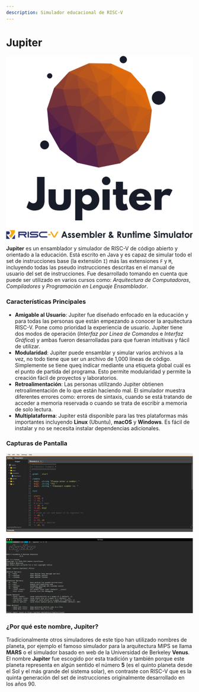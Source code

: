 ```yaml
---
description: Simulador educacional de RISC-V
---
```


# Jupiter

![](.gitbook/assets/jupiter%20%282%29.png)

**Jupiter** es un ensamblador y simulador de RISC-V de código abierto y orientado a la educación. Está escrito en Java y es capaz de simular todo el set de instrucciones base \(la extensión `I`\) más las extensiones `F` y `M`, incluyendo todas las pseudo instrucciones descritas en el manual de usuario del set de instrucciones. Fue desarrollado tomando en cuenta que puede ser utilizado en varios cursos como: _Arquitectura de Computadoras_, _Compiladores_ y _Programación en Lenguaje Ensamblador_.

### **Características Principales**

* **Amigable al Usuario**: Jupiter fue diseñado enfocado en la educación y para todas las personas que están empezando a conocer la arquitectura RISC-V. Pone como prioridad la experiencia de usuario. Jupiter tiene dos modos de operación \(_Interfaz por Linea de Comandos_ e _Interfaz Gráfica_\) y ambas fueron desarrolladas para que fueran intuitivas y fácil de utilizar.
* **Modularidad**: Jupiter puede ensamblar y simular varios archivos a la vez, no todo tiene que ser un archivo de 1,000 líneas de código. Simplemente se tiene queq indicar mediante una etiqueta global cuál es el punto de partida del programa. Esto permite modularidad y permite la creación fácil de proyectos y laboratorios.
* **Retroalimentación**: Las personas utilizando Jupiter obtienen retroalimentación de lo que están haciendo mal. El simulador muestra diferentes errores como: errores de sintaxis, cuando se está tratando de acceder a memoria reservada o cuando se trata de escribir a memoria de solo lectura.
* **Multiplataforma**: Jupiter está disponible para las tres plataformas más importantes incluyendo **Linux**  \(Ubuntu\), **macOS** y **Windows**. Es fácil de instalar y no se necesita instalar dependencias adicionales.

### **Capturas de Pantalla**

![Interfaz Gr&#xE1;fica de Jupiter](.gitbook/assets/gui.png)

![Interfaz por Linea de Comandos](.gitbook/assets/cli.png)

### ¿Por qué este nombre, Jupiter?

Tradicionalmente otros simuladores de este tipo han utilizado nombres de planeta, por ejemplo el famoso simulador para la arquitectura MIPS se llama **MARS** o el simulador basado en web de la Universidad de Berkeley **Venus**. El nombre **Jupiter** fue escogido por esta tradición y también porque este planeta representa en algún sentido el número **5** \(es el quinto planeta desde el Sol y el más grande del sistema solar\), en contraste con RISC-V que es la quinta generación del set de instrucciones originalmente desarrollado en los años 90.

